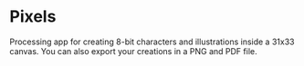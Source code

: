 # Pixels
Processing app for creating 8-bit characters and illustrations inside a 31x33 canvas. You can also export your creations in a PNG and PDF file.
